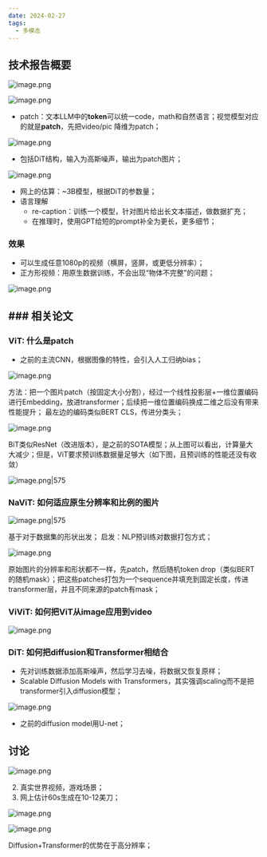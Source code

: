```yaml
---
date: 2024-02-27
tags:
  - 多模态
---
```



## 技术报告概要

![image.png](https://raw.githubusercontent.com/Shichun-Liu/images-on-picgo/main/pics/20240227140511.png)

![image.png](https://raw.githubusercontent.com/Shichun-Liu/images-on-picgo/main/pics/20240227140706.png)

- patch：文本LLM中的**token**可以统一code，math和自然语言；视觉模型对应的就是**patch**，先把video/pic 降维为patch；

![image.png](https://raw.githubusercontent.com/Shichun-Liu/images-on-picgo/main/pics/20240227140956.png)

- 包括DiT结构，输入为高斯噪声，输出为patch图片；

![image.png](https://raw.githubusercontent.com/Shichun-Liu/images-on-picgo/main/pics/20240227141136.png)

- 网上的估算：~3B模型，根据DiT的参数量；
- 语言理解
	- re-caption：训练一个模型，针对图片给出长文本描述，做数据扩充；
	- 在推理时，使用GPT给短的prompt补全为更长，更多细节；
### 效果
- 可以生成任意1080p的视频（横屏，竖屏，或更低分辨率）；
- 正方形视频：用原生数据训练，不会出现“物体不完整”的问题；

![image.png](https://raw.githubusercontent.com/Shichun-Liu/images-on-picgo/main/pics/20240227141753.png)

## ### 相关论文
### ViT: 什么是patch
- 之前的主流CNN，根据图像的特性，会引入人工归纳bias；

![image.png](https://raw.githubusercontent.com/Shichun-Liu/images-on-picgo/main/pics/20240227142448.png)

方法：把一个图片patch（按固定大小分割），经过一个线性投影层+一维位置编码进行Embedding，放进transformer；后续把一维位置编码换成二维之后没有带来性能提升；
最左边的编码类似BERT CLS，传进分类头；

![image.png](https://raw.githubusercontent.com/Shichun-Liu/images-on-picgo/main/pics/20240227142811.png)

BiT类似ResNet（改进版本），是之前的SOTA模型；从上图可以看出，计算量大大减少；但是，ViT要求预训练数据量足够大（如下图，且预训练的性能还没有收敛）

![image.png|575](https://raw.githubusercontent.com/Shichun-Liu/images-on-picgo/main/pics/20240227143405.png)


### NaViT: 如何适应原生分辨率和比例的图片

![image.png|575](https://raw.githubusercontent.com/Shichun-Liu/images-on-picgo/main/pics/20240227143651.png)

基于对于数据集的形状出发；
启发：NLP预训练对数据打包方式；

![image.png](https://raw.githubusercontent.com/Shichun-Liu/images-on-picgo/main/pics/20240227143833.png)

原始图片的分辨率和形状都不一样，先patch，然后随机token drop（类似BERT的随机mask）；把这些patches打包为一个sequence并填充到固定长度，传进transformer层，并且不同来源的patch有mask；

### ViViT: 如何把ViT从image应用到video

![image.png](https://raw.githubusercontent.com/Shichun-Liu/images-on-picgo/main/pics/20240227144318.png)


### DiT: 如何把diffusion和Transformer相结合
- 先对训练数据添加高斯噪声，然后学习去噪，将数据又恢复原样；
- Scalable Diffusion Models with Transformers，其实强调scaling而不是把transformer引入diffusion模型；

![image.png](https://raw.githubusercontent.com/Shichun-Liu/images-on-picgo/main/pics/20240227144753.png)

- 之前的diffusion model用U-net；

## 讨论

![image.png](https://raw.githubusercontent.com/Shichun-Liu/images-on-picgo/main/pics/20240227145316.png)

2. 真实世界视频，游戏场景；
3. 网上估计60s生成在10-12美刀；

![image.png](https://raw.githubusercontent.com/Shichun-Liu/images-on-picgo/main/pics/20240227145825.png)

![image.png](https://raw.githubusercontent.com/Shichun-Liu/images-on-picgo/main/pics/20240227145835.png)

Diffusion+Transformer的优势在于高分辨率；
